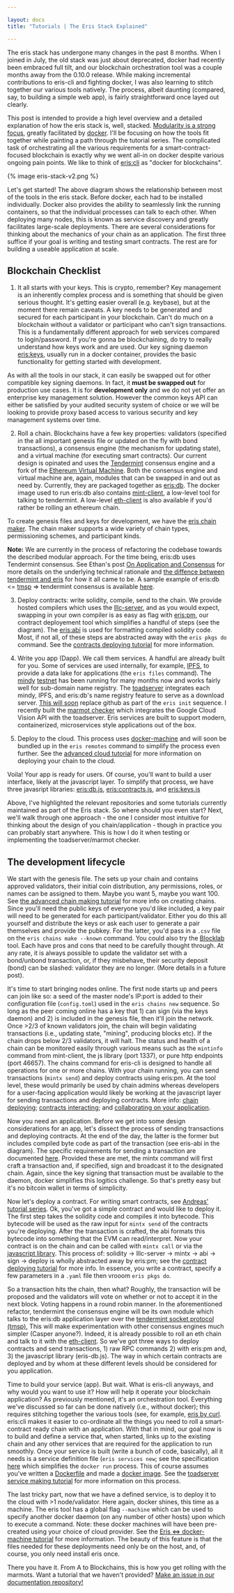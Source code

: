 ```yaml
---

layout: docs
title: "Tutorials | The Eris Stack Explained"

---
```


The eris stack has undergone many changes in the past 8 months. When I joined in July, the old stack was just about deprecated, docker had recently been embraced full tilt, and our blockchain orchestration tool was a couple months away from the 0.10.0 release. While making incremental contributions to eris-cli and fighting docker, I was also learning to stitch together our various tools natively. The process, albeit daunting (compared, say, to building a simple web app), is fairly straightforward once layed out clearly. 

This post is intended to provide a high level overview and a detailed explanation of how the eris stack is, well, stacked. [Modularity is a strong focus](https://eng.erisindustries.com/tutorials/2015/09/05/docker-and-eris/), greatly facilitated by [docker](https://docker.com). I'll be focusing on how the tools fit together while painting a path through the tutorial series. The complicated task of orchestrating all the various requirements for a smart-contract-focused blockchain is exactly why we went all-in on docker despite various ongoing pain points. We like to think of [eris:cli](https://docs.erisindustries.com/documentation/eris/) as "docker for blockchains".

{% image eris-stack-v2.png %}

Let's get started! The above diagram shows the relationship between most of the tools in the eris stack. Before docker, each had to be installed individually. Docker also provides the ability to seamlessly link the running containers, so that the individual processes can talk to each other. When deploying many nodes, this is known as service discovery and greatly facilitates large-scale deployments. There are several considerations for thinking about the mechanics of your chain as an application. The first three suffice if your goal is writing and testing smart contracts. The rest are for building a useable application at scale.

## Blockchain Checklist

1) It all starts with your keys. This is crypto, remember? Key management is an inherently complex process and is something that should be given serious thought. It's getting easier overall (e.g. keybase), but at the moment there remain caveats. A key needs to be generated and secured for each participant in your blockchain. Can't do much on a blockchain without a validator or participant who can't sign transactions. This is a fundamentally different approach for web services compared to login/password. If you're gonna be blockchaining, do try to really understand how keys work and are used. Our key signing daemon [eris:keys](https://docs.erisindustries.com/documentation/ekeys/), usually run in a docker container, provides the basic functionality for getting started with development. 

As with all the tools in our stack, it can easily be swapped out for other compatible key signing daemons. In fact, it **must be swapped out** for production use cases. It is for **development only** and we do not yet offer an enterprise key management solution. However the common keys API can either be satisfied by your audited security system of choice or we will be looking to provide proxy based access to various security and key management systems over time.

2) Roll a chain. Blockchains have a few key properties: validators (specified in the all important genesis file or updated on the fly with bond transactions), a consensus engine (the mechanism for updating state), and a virtual machine (for executing smart contracts). Our current design is opinated and uses the [Tendermint](https://github.com/tendermint/tendermint/wiki) consensus engine and a fork of the [Ethereum Virtual Machine](https://github.com/ethereum/wiki/wiki/White-Paper). Both the consensus engine and virtual machine are, again, modules that can be swapped in and out as need by. Currently, they are packaged together as [eris:db](https://docs.erisindustries.com/documentation/edb/). The docker image used to run eris:db also contains [mint-client](https://github.com/eris-ltd/mint-client), a low-level tool for talking to tendermint. A low-level [eth-client](https://github.com/eris-ltd/eth-client) is also available if you'd rather be rolling an ethereum chain.

To create genesis files and keys for development, we have the [eris chain maker](https://github.com/eris-ltd/eris-cm). The chain maker supports a wide variety of chain types, permissioning schemes, and participant kinds.

**Note:** We are currently in the process of refactoring the codebase towards the described modular approach. For the time being, eris:db uses Tendermint consensus. See Ethan's post [On Application and Consensus](https://eng.erisindustries.com/explainers/2016/02/22/apps-and-consensus/) for more details on the underlying technical rationale and [the diffence between tendermint and eris](https://blog.erisindustries.com/philosophy/2016/03/02/eris-and-tendermint/) for how it all came to be. A sample example of eris:db <= [tmsp](https://github.com/tendermint/tmsp) => tendermint consensus is available [here](https://github.com/eris-ltd/eris-by-example/tree/master/erisdb_tmsp).

3) Deploy contracts: write solidity, compile, send to the chain. We provide hosted compilers which uses the [lllc-server](https://github.com/eris-ltd/eris-compilers), and as you would expect, swapping in your own compiler is as easy as flag with [eris:pm](https://erisindustries.com/components/epm/), our contract deployement tool which simplifies a handful of steps (see the diagram). The [eris:abi](https://github.com/eris-ltd/eris-abi) is used for formatting compiled solidity code. Most, if not all, of these steps are abstracted away with the `eris pkgs do` command. See the [contracts deploying tutorial](https://docs.erisindustries.com/tutorials/contractsdeploying/) for more information.

4) Write you app (Dapp). We call them services. A handful are already built for you. Some of services are used internally, for example, [IPFS](http://ipfs.io/), to provide a data lake for applications (the `eris files` command). The [mindy](https://github.com/eris-ltd/mindy) [testnet](pinkpenguin.interblock.io:46657) has been running for many months now and works fairly well for sub-domain name registry. The [toadserver](https://github.com/eris-ltd/toadserver) integrates each mindy, IPFS, and eris:db's name registry feature to serve as a download server. [This will soon](https://github.com/eris-ltd/eris-cli/issues/579) replace github as part of the `eris init` sequence. I recently built the [marmot checker](https://github.com/eris-ltd/marmot) which integrates the Google Cloud Vision API with the toadserver. Eris services are built to support modern, containerized, microservices style applications out of the box. 

5) Deploy to the cloud. This process uses [docker-machine](https://docs.erisindustries.com/tutorials//tool-specific/docker_machine/) and will soon be bundled up in the `eris remotes` command to simplify the process even further. See the [advanced cloud tutorial](https://docs.erisindustries.com/tutorials/advanced/chaindeploying/) for more information on deploying your chain to the cloud.

Voila! Your app is ready for users. Of course, you'll want to build a user interface, likely at the javascript layer. To simplify that process, we have three javasript libraries: [eris:db.js](https://docs.erisindustries.com/documentation/eris-db-js/),  [eris:contracts.js](https://docs.erisindustries.com/documentation/eris-contracts-js/), and [eris:keys.js](https://github.com/eris-ltd/eris-keys.js)

Above, I've highlighted the relevant repositories and some tutorials currently maintained as part of the Eris stack. So where should you even start? Next, we'll walk through one approach - the one I consider most intuitive for thinking about the design of you chain/application - though in practice you can probably start anywhere. This is how I do it when testing or implementing the toadserver/marmot checker.

## The development lifecycle

We start with the genesis file. The sets up your chain and contains approved validators, their initial coin distribution, any permissions, roles, or names can be assigned to them. Maybe you want 5, maybe you want 100. See [the advanced chain making tutorial](https://docs.erisindustries.com/tutorials/advanced/chainmaking/) for more info on creating chains. Since you'll need the public keys of everyone you'd like included, a key pair will need to be generated for each participant/validator. Either you do this all yourself and distribute the keys or ask each user to generate a pair themselves and provide the pubkey. For the latter, you'd pass in a `.csv` file on the `eris chains make --known` command. You could also try the [Blocklab](http://blocklab.levvel.io/) tool. Each have pros and cons that need to be carefully thought through. At any rate, it is always possible to update the validator set with a bond/unbond transaction, or, if they misbehave, their security deposit (bond) can be slashed: validator they are no longer. (More details in a future post).

It's time to start bringing nodes online. The first node starts up and peers can join like so: a seed of the master node's IP:port is added to their configuration file (`config.toml`) used in the `eris chains new` sequence. So long as the peer coming online has a key that 1) can sign (via the keys daemon) and 2) is included in the genesis file, then it'll join the network. Once >2/3 of known validators join, the chain will begin validating transactions (i.e., updating state, "mining", producing blocks etc). If the chain drops below 2/3 validators, it will halt. The status and health of a chain can be monitored easily through various means such as the `mintinfo` command from mint-client, the js library (port 1337), or pure http endpoints (port 46657). The chains command for eris-cli is designed to handle all operations for one or more chains. With your chain running, you can send transactions (`mintx send`) and deploy contracts using eris:pm. At the tool level, these would primarily be used by chain admins whereas developers for a user-facing application would likely be working at the javascript layer for sending transactions and deploying contracts. More info: [chain deploying](https://docs.erisindustries.com/tutorials/advanced/chaindeploying/); [contracts interacting](https://docs.erisindustries.com/tutorials/contractsinteracting/); and [collaborating on your application](https://docs.erisindustries.com/tutorials/servicesmaking/).

Now you need an application. Before we get into some design considerations for an app, let's dissect the process of sending transactions and deploying contracts. At the end of the day, the latter is the former but includes compiled byte code as part of the transaction (see eris-abi in the diagram). The specific requirements for sending a transaction are documented [here](https://github.com/eris-ltd/mint-client/blob/master/README.md#walkabout). Provided these are met, the mintx command will first craft a transaction and, if specified, sign and broadcast it to the designated chain. Again, since the key signing that transaction must be available to the daemon, docker simplifies this logitics challenge. So that's pretty easy but it's no bitcoin wallet in terms of simplicity. 

Now let's deploy a contract. For writing smart contracts, see [Andreas' tutorial series](https://docs.erisindustries.com/tutorials/solidity/). Ok, you've got a simple contract and would like to deploy it. The first step takes the solidity code and compiles it into bytecode. This bytecode will be used as the raw input for `mintx send` of the contracts you're deploying. After the transaction is crafted, the abi formats this bytecode into something that the EVM can read/interpret. Now your contract is on the chain and can be called with `mintx call` or via the [javascript library](https://docs.erisindustries.com/documentation/eris-contracts-js/). This process of: solidity -> lllc-server -> mintx -> abi -> sign -> deploy is wholly abstracted away by eris:pm; see the [contract deploying tutorial](https://docs.erisindustries.com/tutorials/contractsinteracting/) for more info. In essence, you write a contract, specify a few parameters in a `.yaml` file then vrooom `eris pkgs do`.

So a transaction hits the chain, then what? Roughly, the transaction will be proposed and the validators will vote on whether or not to accept it in the next block. Voting happens in a round robin manner. In the aforementioned refactor, tendermint the consensus engine will be its own module which talks to the eris:db application layer over the  [tendermint socket protocol (tmsp)](http://tendermint.com/posts/tendermint-socket-protocol/), This will make experimentation with other consensus engines much simpler (Casper anyone?). Indeed, it is already possible to roll an eth chain and talk to it with the [eth-client](https://github.com/eris-ltd/eth-client). So we've got three ways to deploy contracts and send transactions, 1) raw RPC commands 2) with eris:pm and, 3) the javascript library (eris-db.js). The way in which certain contracts are deployed and by whom at these different levels should be considered for you application.

Time to build your service (app). But wait. What is eris-cli anyways, and why would you want to use it? How will help it operate your blockchain application? As previously mentioned, it's an orchestration tool. Everything we've discussed so far can be done natively (i.e., without docker); this requires stitching together the various tools (see, for example, [eris by curl](https://docs.erisindustries.com/tutorials/tool-specific/eris_by_curl/). eris:cli makes it easier to co-ordinate all the things you need to roll a smart-contract ready chain with an application. With that in mind, our goal now is to build and define a service that, when started, links up to the existing chain and any other services that are required for the application to run smoothly. Once your service is built (write a bunch of code, basically), all it needs is a service definition file (`eris services new`; see the specification [here](https://docs.erisindustries.com/documentation/eris-cli/latest/services_specification/) which simplifies the `docker run` process. This of course assumes you've written a [Dockerfile](https://docs.docker.com/engine/reference/builder/) and made a [docker image](https://docs.docker.com/engine/userguide/containers/dockerimages/). See the [toadserver service making tutorial](https://docs.erisindustries.com/tutorials/advanced/servicesmaking/) for more information on this process.

The last tricky part, now that we have a defined service, is to deploy it to the cloud with >1 node/validator. Here again, docker shines, this time as a machine. The eris tool has a global flag `--machine` which can be used to specify another docker daemon (on any number of other hosts) upon which to execute a command. Note: these docker machines will have been pre-created using your choice of cloud provider. See the [Eris <=> docker-machine tutorial](https://docs.erisindustries.com/tutorials//tool-specific/docker_machine/) for more information. The beauty of this feature is that the files needed for these deployments need only be on the host, and, of course, you only need install eris once. 

There you have it. From A to Blockchains, this is how you get rolling with the marmots. Want a tutorial that we haven't provided? [Make an issue in our documentation repository!](https://github.com/eris-ltd/docs.erisindustries.com/issues)
